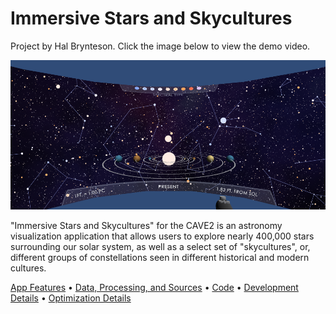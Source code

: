 # Immersive Stars and Skycultures

Project by Hal Brynteson. Click the image below to view the demo video. 

[![Watch the video](app_1.png)](https://youtu.be/cEnsa4K9JDg)

"Immersive Stars and Skycultures" for the CAVE2 is an astronomy visualization application that allows users to explore nearly 400,000 stars surrounding our solar system, as well as a select set of "skycultures", or, different groups of constellations seen in different historical and modern cultures.  

[App Features](app_usage.md) • [Data, Processing, and Sources](data.md) • [Code](code_and_build_instructions.md) • [Development Details](dev_details.md) • [Optimization Details](optimizations.md)
